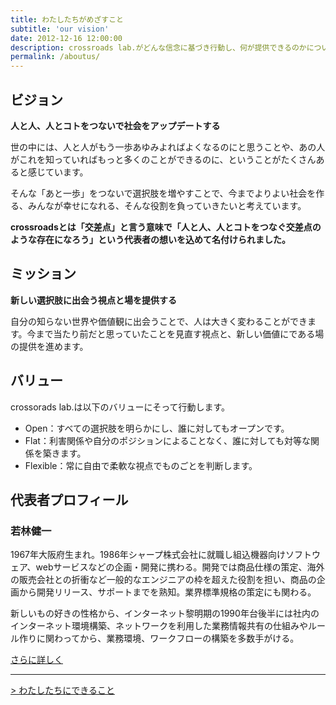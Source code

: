```yaml
---
title: わたしたちがめざすこと
subtitle: 'our vision'
date: 2012-12-16 12:00:00
description: crossroads lab.がどんな信念に基づき行動し、何が提供できるのかについて
permalink: /aboutus/
---
```

## ビジョン

**人と人、人とコトをつないで社会をアップデートする**

世の中には、人と人がもう一歩あゆみよればよくなるのにと思うことや、あの人がこれを知っていればもっと多くのことができるのに、ということがたくさんあると感じています。

そんな「あと一歩」をつないで選択肢を増やすことで、今までよりよい社会を作る、みんなが幸せになれる、そんな役割を負っていきたいと考えています。

**crossroadsとは「交差点」と言う意味で「人と人、人とコトをつなぐ交差点のような存在になろう」という代表者の想いを込めて名付けられました。**

## ミッション

**新しい選択肢に出会う視点と場を提供する**

自分の知らない世界や価値観に出会うことで、人は大きく変わることができます。今まで当たり前だと思っていたことを見直す視点と、新しい価値にである場の提供を進めます。

## バリュー

crossorads lab.は以下のバリューにそって行動します。

- Open：すべての選択肢を明らかにし、誰に対してもオープンです。
- Flat：利害関係や自分のポジションによることなく、誰に対しても対等な関係を築きます。
- Flexible：常に自由で柔軟な視点でものごとを判断します。

## 代表者プロフィール

### 若林健一

1967年大阪府生まれ。1986年シャープ株式会社に就職し組込機器向けソフトウェア、webサービスなどの企画・開発に携わる。開発では商品仕様の策定、海外の販売会社との折衝など一般的なエンジニアの枠を超えた役割を担い、商品の企画から開発リリース、サポートまでを熟知。業界標準規格の策定にも関わる。

新しいもの好きの性格から、インターネット黎明期の1990年台後半には社内のインターネット環境構築、ネットワークを利用した業務情報共有の仕組みやルール作りに関わってから、業務環境、ワークフローの構築を多数手がける。

[さらに詳しく](/aboutme/)

---
[> わたしたちにできること](/business/)
